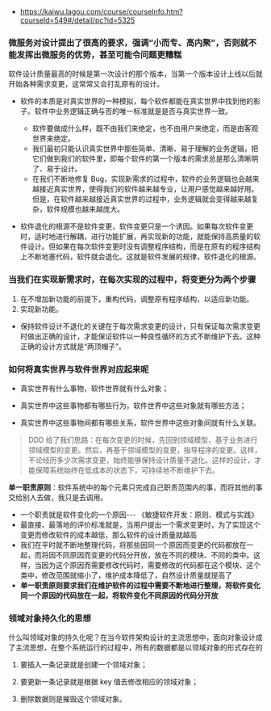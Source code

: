 - https://kaiwu.lagou.com/course/courseInfo.htm?courseId=549#/detail/pc?id=5325

### 微服务对设计提出了很高的要求，强调“小而专、高内聚”，否则就不能发挥出微服务的优势，甚至可能令问题更糟糕

软件设计质量最高的时候是第一次设计的那个版本，当第一个版本设计上线以后就开始各种需求变更，这常常又会打乱原有的设计。

- 软件的本质是对真实世界的一种模拟，每个软件都能在真实世界中找到他的影子。软件中业务逻辑正确与否的唯一标准就是是否与真实世界一致。
  - 软件要做成什么样，既不由我们来绝定，也不由用户来绝定，而是由客观世界来绝定。
  - 我们最初只能认识真实世界中那些简单、清晰、易于理解的业务逻辑，把它们做到我们的软件里，即每个软件的第一个版本的需求总是那么清晰明了、易于设计。
  - 在我们不断地修复 Bug，实现新需求的过程中，软件的业务逻辑也会越来越接近真实世界，使得我们的软件越来越专业，让用户感觉越来越好用。但是，在软件越来越接近真实世界的过程中，业务逻辑就会变得越来越复杂，软件规模也越来越庞大。

- 软件退化的根源不是软件变更，软件变更只是一个诱因。如果每次软件变更时，适时地进行解耦，进行功能扩展，再实现新的功能，就能保持高质量的软件设计。但如果在每次软件变更时没有调整程序结构，而是在原有的程序结构上不断地塞代码，软件就会退化。这就是软件发展的规律，软件退化的根源。

### 当我们在实现新需求时，在每次实现的过程中，将变更分为两个步骤

1. 在不增加新功能的前提下，重构代码，调整原有程序结构，以适应新功能。
2. 实现新功能。

- 保持软件设计不退化的关键在于每次需求变更的设计，只有保证每次需求变更时做出正确的设计，才能保证软件以一种良性循环的方式不断维护下去。这种正确的设计方式就是“两顶帽子”。

### 如何将真实世界与软件世界对应起来呢

- 真实世界有什么事物，软件世界就有什么对象；

- 真实世界中这些事物都有哪些行为，软件世界中这些对象就有哪些方法；

- 真实世界中这些事物间都有哪些关系，软件世界中这些对象间就有什么关联。



> DDD 给了我们思路：在每次变更的时候，先回到领域模型，基于业务进行领域模型的变更。然后，再基于领域模型的变更，指导程序的变更。这样，不论经历多少次需求变更，始终能够保持设计质量不退化。这样的设计，才能保障系统始终在低成本的状态下，可持续地不断维护下去。
>
> 

**单一职责原则**：软件系统中的每个元素只完成自己职责范围内的事，而将其他的事交给别人去做，我只是去调用。

- 一个职责就是软件变化的一个原因--- 《敏捷软件开发：原则、模式与实践》
- 最直接、最落地的评价标准就是，当用户提出一个需求变更时，为了实现这个变更而修改软件的成本越低，那么软件的设计质量就越高
- 我们在平时就不断地整理代码，将那些因同一个原因而变更的代码都放在一起，而将因不同原因而变更的代码分开放，放在不同的模块、不同的类中。这样，当因为这个原因而需要修改代码时，需要修改的代码都在这个模块、这个类中，修改范围就缩小了，维护成本降低了，自然设计质量就提高了
- **单一职责原则要求我们在维护软件的过程中需要不断地进行整理，将软件变化同一个原因的代码放在一起，将软件变化不同原因的代码分开放**

### 领域对象持久化的思想

什么叫领域对象的持久化呢？在当今软件架构设计的主流思想中，面向对象设计成了主流思想，在整个系统运行的过程中，所有的数据都是以领域对象的形式存在的

1. 要插入一条记录就是创建一个领域对象；

2. 要更新一条记录就是根据 key 值去修改相应的领域对象；

3. 删除数据则是摧毁这个领域对象。